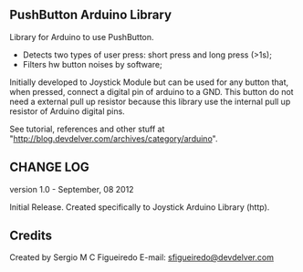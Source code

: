 PushButton Arduino Library
--------------------------

Library for Arduino to use PushButton.
- Detects two types of user press: short press and long press (>1s);
- Filters hw button noises by software;

Initially developed to Joystick Module but can be used for any button that, when pressed, connect a digital pin of arduino to a GND. 
This button do not need a external pull up resistor because this library use the internal pull up resistor of Arduino digital pins.

See tutorial, references and other stuff at "http://blog.devdelver.com/archives/category/arduino".

CHANGE LOG
-----------
version 1.0 - September, 08 2012

Initial Release. Created specifically to Joystick Arduino Library (http).

Credits
-------
Created by Sergio M C Figueiredo
E-mail: sfigueiredo@devdelver.com